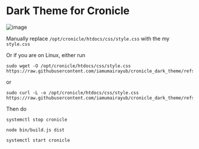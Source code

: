 # Dark Theme for Cronicle

![image](https://github.com/user-attachments/assets/79bbb83e-c52b-417f-b35a-42a769304197)



Manually replace `/opt/cronicle/htdocs/css/style.css` with the my `style.css`

Or if you are on Linux, either run

```
sudo wget -O /opt/cronicle/htdocs/css/style.css https://raw.githubusercontent.com/iamumairayub/cronicle_dark_theme/refs/heads/main/style.css
```

or

```
sudo curl -L -o /opt/cronicle/htdocs/css/style.css https://raw.githubusercontent.com/iamumairayub/cronicle_dark_theme/refs/heads/main/style.css
```

Then do 

```
systemctl stop cronicle

node bin/build.js dist

systemctl start cronicle
```
